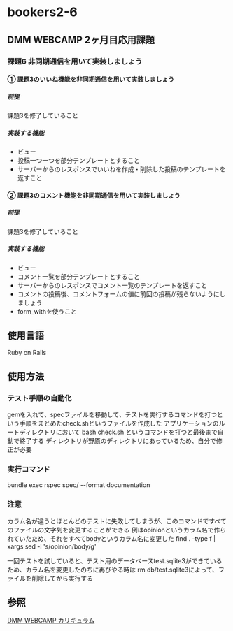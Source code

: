 # bookers2-6
## DMM WEBCAMP 2ヶ月目応用課題

### 課題6 非同期通信を用いて実装しましょう

#### ① 課題3のいいね機能を非同期通信を用いて実装しましょう
##### 前提
課題3を修了していること
##### 実装する機能
* ビュー
* 投稿一つ一つを部分テンプレートとすること
* サーバーからのレスポンスでいいねを作成・削除した投稿のテンプレートを返すこと

#### ② 課題3のコメント機能を非同期通信を用いて実装しましょう
##### 前提
課題3を修了していること
##### 実装する機能
* ビュー
* コメント一覧を部分テンプレートとすること
* サーバーからのレスポンスでコメント一覧のテンプレートを返すこと
* コメントの投稿後、コメントフォームの値に前回の投稿が残らないようにしましょう
* form_withを使うこと

## 使用言語
Ruby on Rails

## 使用方法
### テスト手順の自動化
gemを入れて、specファイルを移動して、テストを実行するコマンドを打つという手順をまとめたcheck.shというファイルを作成した
アプリケーションのルートディレクトリにおいて
bash check.sh
というコマンドを打つと最後まで自動で終了する
ディレクトリが野原のディレクトリにあっているため、自分で修正が必要

### 実行コマンド
bundle exec rspec spec/ --format documentation

### 注意
カラム名が違うとほとんどのテストに失敗してしまうが、このコマンドですべてのファイルの文字列を変更することができる
例はopinionというカラム名で作られていたため、それをすべてbodyというカラム名に変更した
find . -type f | xargs sed -i 's/opinion/body/g'

一回テストを試していると、テスト用のデータベースtest.sqlite3ができているため、カラム名を変更したのちに再びやる時は
rm db/test.sqlite3によって、ファイルを削除してから実行する


## 参照
[DMM WEBCAMP カリキュラム](https://web-camp.online/lesson/curriculums)

